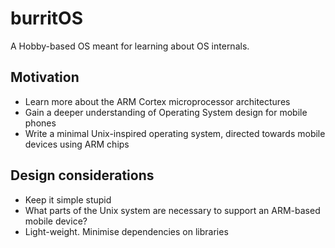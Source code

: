 # burritOS

A Hobby-based OS meant for learning about OS internals.

## Motivation

- Learn more about the ARM Cortex microprocessor architectures
- Gain a deeper understanding of Operating System design for mobile phones
- Write a minimal Unix-inspired operating system, directed towards mobile devices using ARM chips

## Design considerations

- Keep it simple stupid
- What parts of the Unix system are necessary to support an ARM-based mobile device?
- Light-weight. Minimise dependencies on libraries

